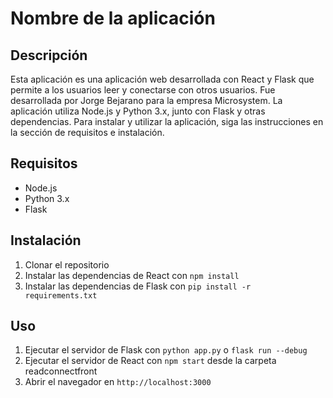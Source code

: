 # Nombre de la aplicación

## Descripción
Esta aplicación es una aplicación web desarrollada con React y Flask que permite a los usuarios leer y conectarse con otros usuarios. Fue desarrollada por Jorge Bejarano para la empresa Microsystem. La aplicación utiliza Node.js y Python 3.x, junto con Flask y otras dependencias. Para instalar y utilizar la aplicación, siga las instrucciones en la sección de requisitos e instalación.

## Requisitos
- Node.js
- Python 3.x
- Flask

## Instalación
1. Clonar el repositorio
2. Instalar las dependencias de React con `npm install`
3. Instalar las dependencias de Flask con `pip install -r requirements.txt`

## Uso
1. Ejecutar el servidor de Flask con `python app.py` o `flask run --debug`
2. Ejecutar el servidor de React con `npm start` desde la carpeta readconnectfront
3. Abrir el navegador en `http://localhost:3000`
